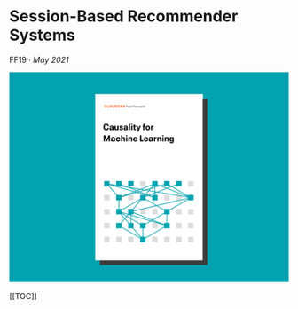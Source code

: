 # Session-Based Recommender Systems

FF19 · _May 2021_

![Session-Based Recommender Systems report cover](figures/ff19-cover-splash.png)

[[TOC]]
